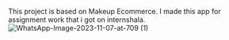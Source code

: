 This project is based on Makeup Ecommerce.
I made this app for assignment work that i got on internshala.
![WhatsApp-Image-2023-11-07-at-709 (1)](https://github.com/SachinMall/makeup_ecommerce_assignment/assets/137764841/52918d2f-08c5-439e-8487-93397f6991ea)
